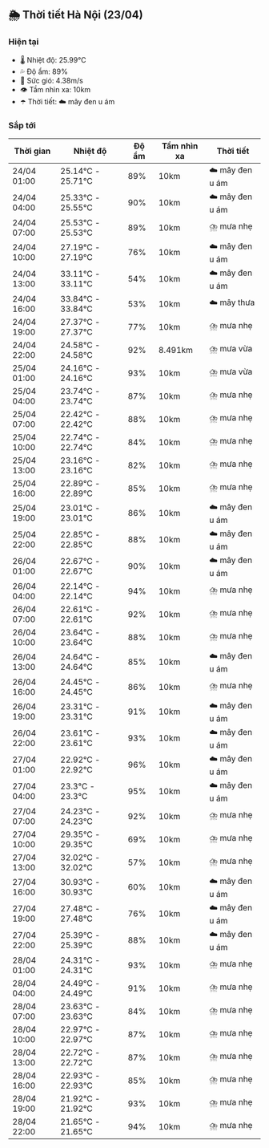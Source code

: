 ## 🌦️ Thời tiết Hà Nội (23/04)

### Hiện tại

- 🌡️ Nhiệt độ: 25.99℃
- 💦 Độ ẩm: 89%
- 💨 Sức gió: 4.38m/s
- 👁️ Tầm nhìn xa: 10km
- ☂️ Thời tiết: ☁️ mây đen u ám

### Sắp tới

| Thời gian | Nhiệt độ | Độ ẩm | Tầm nhìn xa | Thời tiết |
| --- | --- | --- | --- | --- |
| 24/04 01:00 | 25.14℃ - 25.71℃ | 89% | 10km | ☁️ mây đen u ám |
| 24/04 04:00 | 25.33℃ - 25.55℃ | 90% | 10km | ☁️ mây đen u ám |
| 24/04 07:00 | 25.53℃ - 25.53℃ | 89% | 10km | ⛈️ mưa nhẹ |
| 24/04 10:00 | 27.19℃ - 27.19℃ | 76% | 10km | ☁️ mây đen u ám |
| 24/04 13:00 | 33.11℃ - 33.11℃ | 54% | 10km | ☁️ mây đen u ám |
| 24/04 16:00 | 33.84℃ - 33.84℃ | 53% | 10km | ☁️ mây thưa |
| 24/04 19:00 | 27.37℃ - 27.37℃ | 77% | 10km | ⛈️ mưa nhẹ |
| 24/04 22:00 | 24.58℃ - 24.58℃ | 92% | 8.491km | ⛈️ mưa vừa |
| 25/04 01:00 | 24.16℃ - 24.16℃ | 93% | 10km | ⛈️ mưa vừa |
| 25/04 04:00 | 23.74℃ - 23.74℃ | 87% | 10km | ⛈️ mưa nhẹ |
| 25/04 07:00 | 22.42℃ - 22.42℃ | 88% | 10km | ⛈️ mưa nhẹ |
| 25/04 10:00 | 22.74℃ - 22.74℃ | 84% | 10km | ⛈️ mưa nhẹ |
| 25/04 13:00 | 23.16℃ - 23.16℃ | 82% | 10km | ⛈️ mưa nhẹ |
| 25/04 16:00 | 22.89℃ - 22.89℃ | 85% | 10km | ⛈️ mưa nhẹ |
| 25/04 19:00 | 23.01℃ - 23.01℃ | 86% | 10km | ☁️ mây đen u ám |
| 25/04 22:00 | 22.85℃ - 22.85℃ | 88% | 10km | ☁️ mây đen u ám |
| 26/04 01:00 | 22.67℃ - 22.67℃ | 90% | 10km | ☁️ mây đen u ám |
| 26/04 04:00 | 22.14℃ - 22.14℃ | 94% | 10km | ⛈️ mưa nhẹ |
| 26/04 07:00 | 22.61℃ - 22.61℃ | 92% | 10km | ⛈️ mưa nhẹ |
| 26/04 10:00 | 23.64℃ - 23.64℃ | 88% | 10km | ⛈️ mưa nhẹ |
| 26/04 13:00 | 24.64℃ - 24.64℃ | 85% | 10km | ☁️ mây đen u ám |
| 26/04 16:00 | 24.45℃ - 24.45℃ | 86% | 10km | ⛈️ mưa nhẹ |
| 26/04 19:00 | 23.31℃ - 23.31℃ | 91% | 10km | ☁️ mây đen u ám |
| 26/04 22:00 | 23.61℃ - 23.61℃ | 93% | 10km | ☁️ mây đen u ám |
| 27/04 01:00 | 22.92℃ - 22.92℃ | 96% | 10km | ☁️ mây đen u ám |
| 27/04 04:00 | 23.3℃ - 23.3℃ | 95% | 10km | ☁️ mây đen u ám |
| 27/04 07:00 | 24.23℃ - 24.23℃ | 92% | 10km | ⛈️ mưa nhẹ |
| 27/04 10:00 | 29.35℃ - 29.35℃ | 69% | 10km | ⛈️ mưa nhẹ |
| 27/04 13:00 | 32.02℃ - 32.02℃ | 57% | 10km | ⛈️ mưa nhẹ |
| 27/04 16:00 | 30.93℃ - 30.93℃ | 60% | 10km | ☁️ mây đen u ám |
| 27/04 19:00 | 27.48℃ - 27.48℃ | 76% | 10km | ☁️ mây đen u ám |
| 27/04 22:00 | 25.39℃ - 25.39℃ | 88% | 10km | ☁️ mây đen u ám |
| 28/04 01:00 | 24.31℃ - 24.31℃ | 93% | 10km | ⛈️ mưa nhẹ |
| 28/04 04:00 | 24.49℃ - 24.49℃ | 91% | 10km | ⛈️ mưa nhẹ |
| 28/04 07:00 | 23.63℃ - 23.63℃ | 84% | 10km | ⛈️ mưa nhẹ |
| 28/04 10:00 | 22.97℃ - 22.97℃ | 87% | 10km | ⛈️ mưa nhẹ |
| 28/04 13:00 | 22.72℃ - 22.72℃ | 87% | 10km | ⛈️ mưa nhẹ |
| 28/04 16:00 | 22.93℃ - 22.93℃ | 85% | 10km | ⛈️ mưa nhẹ |
| 28/04 19:00 | 21.92℃ - 21.92℃ | 93% | 10km | ⛈️ mưa nhẹ |
| 28/04 22:00 | 21.65℃ - 21.65℃ | 94% | 10km | ⛈️ mưa nhẹ |
